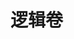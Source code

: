 <div style='display: none'>
  Date: 2022-01-18 13:31:51
  LastEditors: gyg
  LastEditTime: 2022-01-18 13:43:22
  FilePath: \test\1_18@逻辑卷.mm.md
</div>

# 逻辑卷

